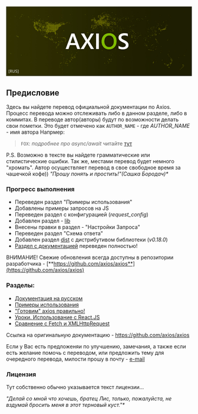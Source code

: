 
![axios-rus-docs](/assets/img/axios.jpg)

## Предисловие

Здесь вы найдете перевод официальной документации по Axios. Процесс перевода можно отслеживать либо в данном разделе, либо в коммитах. В переводе автор(авторы) будут по возможности делать свои пометки. Это будет отмечено как ```AUTHOR_NAME``` - где *AUTHOR_NAME* - имя автора
Напрмер: 
> ```FOX```: *подробнее про async/await* читайте [тут](https://developer.mozilla.org/ru/docs/Web/JavaScript/Reference/Statements/async_function)

P.S. Возможно в тексте вы найдете грамматические или стилистические ошибки. Так же, местами перевод будет немного "хромать". Автор осуществляет перевод в свое свободное время за чашечкой кофе)) _"Прошу понять и простить!"(Сашка Бородач)*_


### Прогресс выполнения
- Переведен раздел "Примеры использования"
- Добавлены примеры запросов на JS
- Переведен раздел с конфигурацией (*request_config*)
- Добавлен раздел - [lib](/lib/)
- Внесены правки в раздел - "Настройки Запроса"
- Переведен раздел "Схема ответа"
- Добавлен раздел [dist](/dist/) с дистрибутивом библиотеки (*v0.18.0*)
- [Раздел с документацией](/docs/) переведен полностью!

ВНИМАНИЕ! Свежие обновления всегда доступны в репозитории разработчика - [**https://github.com/axios/axios**](https://github.com/axios/axios)


### Разделы:
- [Документация на русском](/docs/)
- [Примеры использования](/examples/)
- ["Готовим" axios правильно!](/cookbook.md)
- [Уроки. Использование с React.JS](/lessons/)
- [Cравнение с Fetch и XMLHttpRequest](compare.md)

Ссылка на оригинальную документацию - https://github.com/axios/axios

Если у Вас есть предложеняи по улучшению, замечания, а также если есть желание помочь с переводом, или предложить тему для очередного перевода, милости прошу в почту - [e-mail](mailto:trickyfox85@gmail.com)

### Лицензия
Тут собственно обычно указывается текст лицензии... 

_"Делай со мной что хочешь, братец Лис, только, пожалуйста, не вздумай бросить меня в этот терновый куст."*_

